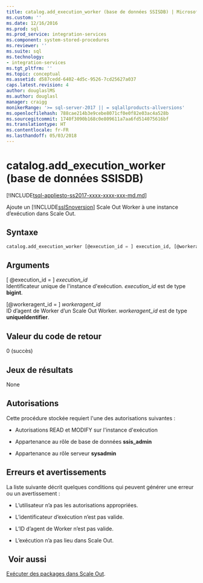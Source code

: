 ```yaml
---
title: catalog.add_execution_worker (base de données SSISDB) | Microsoft Docs
ms.custom: ''
ms.date: 12/16/2016
ms.prod: sql
ms.prod_service: integration-services
ms.component: system-stored-procedures
ms.reviewer: ''
ms.suite: sql
ms.technology:
- integration-services
ms.tgt_pltfrm: ''
ms.topic: conceptual
ms.assetid: d587cedd-6402-4d5c-9526-7cd25627a037
caps.latest.revision: 4
author: douglaslMS
ms.author: douglasl
manager: craigg
monikerRange: '>= sql-server-2017 || = sqlallproducts-allversions'
ms.openlocfilehash: 788cae214b3e9cebe8071cf0e0f82e03ac4a528b
ms.sourcegitcommit: 1740f3090b168c0e809611a7aa6fd514075616bf
ms.translationtype: HT
ms.contentlocale: fr-FR
ms.lasthandoff: 05/03/2018
---
```

# <a name="catalogaddexecutionworker-ssisdb-database"></a>catalog.add_execution_worker (base de données SSISDB)
[!INCLUDE[tsql-appliesto-ss2017-xxxx-xxxx-xxx-md.md](../../includes/tsql-appliesto-ss2017-xxxx-xxxx-xxx-md.md)]

Ajoute un [!INCLUDE[ssISnoversion](../../includes/ssisnoversion-md.md)] Scale Out Worker à une instance d’exécution dans Scale Out.

## <a name="syntax"></a>Syntaxe

```sql
catalog.add_execution_worker [@execution_id = ] execution_id, [@workeragent_id = ] workeragent_id
```

## <a name="arguments"></a>Arguments
[ @execution_id = ] *execution_id*  
 Identificateur unique de l'instance d'exécution. *execution_id* est de type **bigint**.  
 
[@workeragent_id = ] *workeragent_id*  
ID d’agent de Worker d’un Scale Out Worker. *workeragent_id* est de type **uniqueIdentifier**.

## <a name="return-code-value"></a>Valeur du code de retour  
 0 (succès)  
  
## <a name="result-sets"></a>Jeux de résultats  
 None  

## <a name="permissions"></a>Autorisations  
 Cette procédure stockée requiert l'une des autorisations suivantes :  
  
-   Autorisations READ et MODIFY sur l'instance d'exécution  
  
-   Appartenance au rôle de base de données **ssis_admin**  
  
-   Appartenance au rôle serveur **sysadmin**  
 
## <a name="errors-and-warnings"></a>Erreurs et avertissements  
 La liste suivante décrit quelques conditions qui peuvent générer une erreur ou un avertissement :  
 
- L’utilisateur n’a pas les autorisations appropriées.

- L’identificateur d’exécution n’est pas valide.

- L’ID d’agent de Worker n’est pas valide.

- L’exécution n’a pas lieu dans Scale Out.

## <a name="see-also"></a> Voir aussi
[Exécuter des packages dans Scale Out](~/integration-services/scale-out/run-packages-in-integration-services-ssis-scale-out.md).

